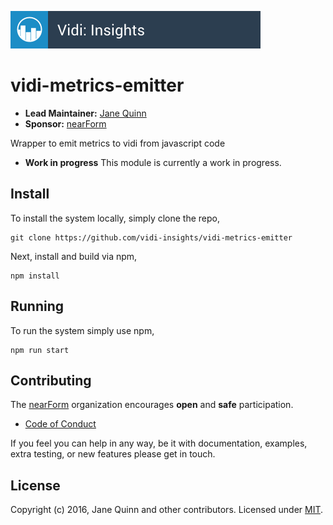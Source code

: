 ![Banner][]
# vidi-metrics-emitter

- __Lead Maintainer:__ [Jane Quinn][Lead]
- __Sponsor:__ [nearForm][Sponsor]


Wrapper to emit metrics to vidi from javascript code

- __Work in progress__ This module is currently a work in progress.

## Install
To install the system locally, simply clone the repo,

```
git clone https://github.com/vidi-insights/vidi-metrics-emitter
```

Next, install and build via npm,

```
npm install
```

## Running
To run the system simply use npm,

```
npm run start
```

## Contributing
The [nearForm][Org] organization encourages __open__ and __safe__ participation.

- [Code of Conduct][CoC]

If you feel you can help in any way, be it with documentation, examples, extra testing, or new
features please get in touch.

## License
Copyright (c) 2016, Jane Quinn and other contributors.
Licensed under [MIT][].



[Banner]: https://raw.githubusercontent.com/vidi-insights/org/master/assets/vidi-banner.png
[Lead]: http://github.com/CodeWriterWriter
[Sponsor]: http://www.nearform.com/
[Org]: https://github.com/nearform
[CoC]: ./CoC.md
[MIT]: ./LICENSE

